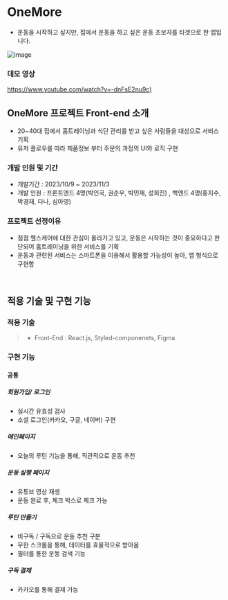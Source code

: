 # OneMore

- 운동을 시작하고 싶지만, 집에서 운동을 하고 싶은 운동 초보자를 타겟으로 한 앱입니다.<br/>

![image](https://github.com/MakeRobin97/49-3rd-OneMore-frontend/assets/127472621/46ac87bc-6042-4f36-a9e2-3b21fed680af)

### 데모 영상
[https://www.youtube.com/watch?v=-dnFsE2nu9c)](https://www.youtube.com/watch?v=TAxebfJnmi8)

## OneMore 프로젝트 Front-end 소개

- 20~40대 집에서 홈트레이닝과 식단 관리를 받고 싶은 사람들을 대상으로 서비스 기획
- 유저 플로우를 따라 제품정보 부터 주문의 과정의 UI와 로직 구현

  
### 개발 인원 및 기간

- 개발기간 : 2023/10/9 ~ 2023/11/3
- 개발 인원 : 프론트엔드 4명(박인국, 권순우, 박민재, 성희진) , 백엔드 4명(홍지수, 박경재, 다나, 심아영)


### 프로젝트 선정이유

- 점점 헬스케어에 대한 관심이 올라가고 있고, 운동은 시작하는 것이 중요하다고 판단되어 홈트레이닝을 위한 서비스를 기획
- 운동과 관련된 서비스는 스마트폰을 이용해서 활용할 가능성이 높아, 앱 형식으로 구현함



<br>

## 적용 기술 및 구현 기능

### 적용 기술

> - Front-End : React.js, Styled-componenets, Figma


### 구현 기능

#### 공통
##### 회원가입/ 로그인
- 실시간 유효성 검사
- 소셜 로그인(카카오, 구글, 네이버) 구현

##### 메인페이지
- 오늘의 루틴 기능을 통해, 직관적으로 운동 추천

##### 운동 실행 페이지
- 유튜브 영상 재생
- 운동 완료 후, 체크 박스로 체크 가능

##### 루틴 만들기
- 비구독 / 구독으로 운동 추천 구분
- 무한 스크롤을 통해, 데이터를 효율적으로 받아옴
- 필터를 통한 운동 검색 기능

##### 구독 결제
- 카카오를 통해 결제 가능

<br/>



